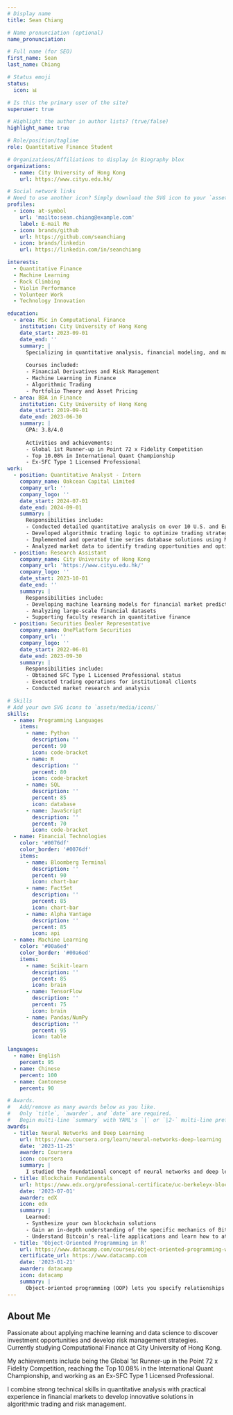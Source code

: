 ```yaml
---
# Display name
title: Sean Chiang

# Name pronunciation (optional)
name_pronunciation: 

# Full name (for SEO)
first_name: Sean
last_name: Chiang

# Status emoji
status:
  icon: 📊

# Is this the primary user of the site?
superuser: true

# Highlight the author in author lists? (true/false)
highlight_name: true

# Role/position/tagline
role: Quantitative Finance Student

# Organizations/Affiliations to display in Biography blox
organizations:
  - name: City University of Hong Kong
    url: https://www.cityu.edu.hk/

# Social network links
# Need to use another icon? Simply download the SVG icon to your `assets/media/icons/` folder.
profiles:
  - icon: at-symbol
    url: 'mailto:sean.chiang@example.com'
    label: E-mail Me
  - icon: brands/github
    url: https://github.com/seanchiang
  - icon: brands/linkedin
    url: https://linkedin.com/in/seanchiang

interests:
  - Quantitative Finance
  - Machine Learning
  - Rock Climbing
  - Violin Performance
  - Volunteer Work
  - Technology Innovation

education:
  - area: MSc in Computational Finance
    institution: City University of Hong Kong
    date_start: 2023-09-01
    date_end: ''
    summary: |
      Specializing in quantitative analysis, financial modeling, and machine learning applications in finance.
      
      Courses included:
      - Financial Derivatives and Risk Management
      - Machine Learning in Finance
      - Algorithmic Trading
      - Portfolio Theory and Asset Pricing
  - area: BBA in Finance
    institution: City University of Hong Kong
    date_start: 2019-09-01
    date_end: 2023-06-30
    summary: |
      GPA: 3.8/4.0
      
      Activities and achievements:
      - Global 1st Runner-up in Point 72 x Fidelity Competition
      - Top 10.08% in International Quant Championship
      - Ex-SFC Type 1 Licensed Professional
work:
  - position: Quantitative Analyst - Intern
    company_name: Oakcean Capital Limited
    company_url: ''
    company_logo: ''
    date_start: 2024-07-01
    date_end: 2024-09-01
    summary: |
      Responsibilities include:
      - Conducted detailed quantitative analysis on over 10 U.S. and European interest rate products
      - Developed algorithmic trading logic to optimize trading strategies and execution
      - Implemented and operated time series database solutions using MongoDB and Timescale DB
      - Analyzed market data to identify trading opportunities and optimize performance
  - position: Research Assistant
    company_name: City University of Hong Kong
    company_url: 'https://www.cityu.edu.hk/'
    company_logo: ''
    date_start: 2023-10-01
    date_end: ''
    summary: |
      Responsibilities include:
      - Developing machine learning models for financial market prediction
      - Analyzing large-scale financial datasets
      - Supporting faculty research in quantitative finance
  - position: Securities Dealer Representative
    company_name: OnePlatform Securities
    company_url: ''
    company_logo: ''
    date_start: 2022-06-01
    date_end: 2023-09-30
    summary: |
      Responsibilities include:
      - Obtained SFC Type 1 Licensed Professional status
      - Executed trading operations for institutional clients
      - Conducted market research and analysis

# Skills
# Add your own SVG icons to `assets/media/icons/`
skills:
  - name: Programming Languages
    items:
      - name: Python
        description: ''
        percent: 90
        icon: code-bracket
      - name: R
        description: ''
        percent: 80
        icon: code-bracket
      - name: SQL
        description: ''
        percent: 85
        icon: database
      - name: JavaScript
        description: ''
        percent: 70
        icon: code-bracket
  - name: Financial Technologies
    color: '#0076df'
    color_border: '#0076df'
    items:
      - name: Bloomberg Terminal
        description: ''
        percent: 90
        icon: chart-bar
      - name: FactSet
        description: ''
        percent: 85
        icon: chart-bar
      - name: Alpha Vantage
        description: ''
        percent: 85
        icon: api
  - name: Machine Learning
    color: '#00a6ed'
    color_border: '#00a6ed'
    items:
      - name: Scikit-learn
        description: ''
        percent: 85
        icon: brain
      - name: TensorFlow
        description: ''
        percent: 75
        icon: brain
      - name: Pandas/NumPy
        description: ''
        percent: 95
        icon: table

languages:
  - name: English
    percent: 95
  - name: Chinese
    percent: 100
  - name: Cantonese
    percent: 90

# Awards.
#   Add/remove as many awards below as you like.
#   Only `title`, `awarder`, and `date` are required.
#   Begin multi-line `summary` with YAML's `|` or `|2-` multi-line prefix and indent 2 spaces below.
awards:
  - title: Neural Networks and Deep Learning
    url: https://www.coursera.org/learn/neural-networks-deep-learning
    date: '2023-11-25'
    awarder: Coursera
    icon: coursera
    summary: |
      I studied the foundational concept of neural networks and deep learning. By the end, I was familiar with the significant technological trends driving the rise of deep learning; build, train, and apply fully connected deep neural networks; implement efficient (vectorized) neural networks; identify key parameters in a neural network’s architecture; and apply deep learning to your own applications.
  - title: Blockchain Fundamentals
    url: https://www.edx.org/professional-certificate/uc-berkeleyx-blockchain-fundamentals
    date: '2023-07-01'
    awarder: edX
    icon: edx
    summary: |
      Learned:
      - Synthesize your own blockchain solutions
      - Gain an in-depth understanding of the specific mechanics of Bitcoin
      - Understand Bitcoin’s real-life applications and learn how to attack and destroy Bitcoin, Ethereum, smart contracts and Dapps, and alternatives to Bitcoin’s Proof-of-Work consensus algorithm
  - title: 'Object-Oriented Programming in R'
    url: https://www.datacamp.com/courses/object-oriented-programming-with-s3-and-r6-in-r
    certificate_url: https://www.datacamp.com
    date: '2023-01-21'
    awarder: datacamp
    icon: datacamp
    summary: |
      Object-oriented programming (OOP) lets you specify relationships between functions and the objects that they can act on, helping you manage complexity in your code. This is an intermediate level course, providing an introduction to OOP, using the S3 and R6 systems. S3 is a great day-to-day R programming tool that simplifies some of the functions that you write. R6 is especially useful for industry-specific analyses, working with web APIs, and building GUIs.
---
```


## About Me

Passionate about applying machine learning and data science to discover investment opportunities and develop risk management strategies. Currently studying Computational Finance at City University of Hong Kong.

My achievements include being the Global 1st Runner-up in the Point 72 x Fidelity Competition, reaching the Top 10.08% in the International Quant Championship, and working as an Ex-SFC Type 1 Licensed Professional.

I combine strong technical skills in quantitative analysis with practical experience in financial markets to develop innovative solutions in algorithmic trading and risk management.
